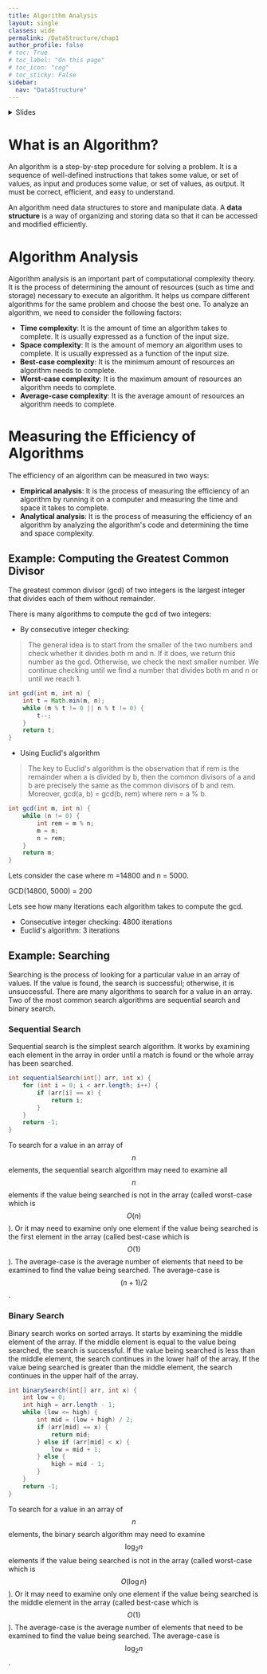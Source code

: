 ```yaml
---
title: Algorithm Analysis
layout: single
classes: wide
permalink: /DataStructure/chap1
author_profile: false
# toc: True
# toc_label: "On this page"
# toc_icon: "cog"
# toc_sticky: False
sidebar:
  nav: "DataStructure"
---
```

<details>
<summary>Slides</summary>
<iframe height="400px" width="100%" src="https://drive.google.com/file/d/1b1DoqbC_EIIZVTqqDvAU1Hg4ePAIBNzv/preview" frameborder="0" allowfullscreen="true"></iframe>
</details>

# What is an Algorithm?
An algorithm is a step-by-step procedure for solving a problem. It is a sequence of well-defined instructions that takes some value, or set of values, as input and produces some value, or set of values, as output. It must be correct, efficient, and easy to understand.

An algorithm need data structures to store and manipulate data. A **data structure** is a way of organizing and storing data so that it can be accessed and modified efficiently. 
# Algorithm Analysis
Algorithm analysis is an important part of computational complexity theory. It is the process of determining the amount of resources (such as time and storage) necessary to execute an algorithm. It helps us compare different algorithms for the same problem and choose the best one. To analyze an algorithm, we need to consider the following factors:
- **Time complexity**: It is the amount of time an algorithm takes to complete. It is usually expressed as a function of the input size.
- **Space complexity**: It is the amount of memory an algorithm uses to complete. It is usually expressed as a function of the input size.
- **Best-case complexity**: It is the minimum amount of resources an algorithm needs to complete.
- **Worst-case complexity**: It is the maximum amount of resources an algorithm needs to complete.
- **Average-case complexity**: It is the average amount of resources an algorithm needs to complete.

# Measuring the Efficiency of Algorithms
The efficiency of an algorithm can be measured in two ways:
- **Empirical analysis**: It is the process of measuring the efficiency of an algorithm by running it on a computer and measuring the time and space it takes to complete. 
- **Analytical analysis**: It is the process of measuring the efficiency of an algorithm by analyzing the algorithm's code and determining the time and space complexity.

## Example: Computing the Greatest Common Divisor
The greatest common divisor (gcd) of two integers is the largest integer that divides each of them without remainder.

There is many algorithms to compute the gcd of two integers:
- By consecutive integer checking: 
> The general idea is to start from the smaller of the two numbers and check whether it divides both m and n. If it does, we return this number as the gcd. Otherwise, we check the next smaller number. We continue checking until we find a number that divides both m and n or until we reach 1.
```java
int gcd(int m, int n) {
    int t = Math.min(m, n);
    while (m % t != 0 || n % t != 0) {
        t--;
    }
    return t;
}
```

- Using Euclid's algorithm
> The key to Euclid's algorithm is the observation that if rem is the remainder when a is divided by b, then the common divisors of a and b are precisely the same as the common divisors of b and rem. Moreover, gcd(a, b) = gcd(b, rem) where rem = a % b.
```java
int gcd(int m, int n) {
    while (n != 0) {
        int rem = m % n;
        m = n;
        n = rem;
    }
    return m;
}
```

Lets consider the case where m =14800 and n = 5000.

GCD(14800, 5000) = 200 

Lets see how many iterations each algorithm takes to compute the gcd.
- Consecutive integer checking: 4800 iterations
- Euclid's algorithm: 3 iterations

## Example: Searching
Searching is the process of looking for a particular value in an array of values. If the value is found, the search is successful; otherwise, it is unsuccessful. There are many algorithms to search for a value in an array. Two of the most common search algorithms are sequential search and binary search. 
### Sequential Search
Sequential search is the simplest search algorithm. It works by examining each element in the array in order until a match is found or the whole array has been searched. 
```java
int sequentialSearch(int[] arr, int x) {
    for (int i = 0; i < arr.length; i++) {
        if (arr[i] == x) {
            return i;
        }
    }
    return -1;
}
```
To search for a value in an array of $$n$$ elements, the sequential search algorithm may need to examine all $$n$$ elements if the value being searched is not in the array (called worst-case which is $$O(n)$$). Or it may need to examine only one element if the value being searched is the first element in the array (called best-case which is $$O(1)$$). The average-case is the average number of elements that need to be examined to find the value being searched. The average-case is $$(n+1)/2$$.
### Binary Search
Binary search works on sorted arrays. It starts by examining the middle element of the array. If the middle element is equal to the value being searched, the search is successful. If the value being searched is less than the middle element, the search continues in the lower half of the array. If the value being searched is greater than the middle element, the search continues in the upper half of the array. 
```java
int binarySearch(int[] arr, int x) {
    int low = 0;
    int high = arr.length - 1;
    while (low <= high) {
        int mid = (low + high) / 2;
        if (arr[mid] == x) {
            return mid;
        } else if (arr[mid] < x) {
            low = mid + 1;
        } else {
            high = mid - 1;
        }
    }
    return -1;
}
```
To search for a value in an array of $$n$$ elements, the binary search algorithm may need to examine $$\log_2 n$$ elements if the value being searched is not in the array (called worst-case which is $$O(\log n)$$). Or it may need to examine only one element if the value being searched is the middle element in the array (called best-case which is $$O(1)$$). The average-case is the average number of elements that need to be examined to find the value being searched. The average-case is $$\log_2 n$$.

